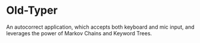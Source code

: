 # Old-Typer
An autocorrect application, which accepts both keyboard and mic input, and leverages the power of Markov Chains and Keyword Trees.
